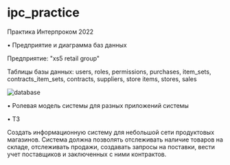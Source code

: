 # ipc_practice
Практика Интерпроком 2022

• Предприятие и диаграмма баз данных

Предприятие: "xs5 retail group"

Таблицы базы данных: users, roles, permissions, purchases, item_sets, contracts_item_sets, contracts, suppliers, store items, stores, sales

![database](https://user-images.githubusercontent.com/86552792/168611046-0a92b70a-6543-4d88-96e3-01247f6d6c44.png)


• Ролевая модель системы для разных приложений системы


• ТЗ

Создать информационную систему для небольшой сети продуктовых магазинов. Система должна позволять отслеживать наличие товаров на складе, отслеживать продажи, создавать запросы на поставки, вести учет поставщиков и заключенных с ними контрактов. 
